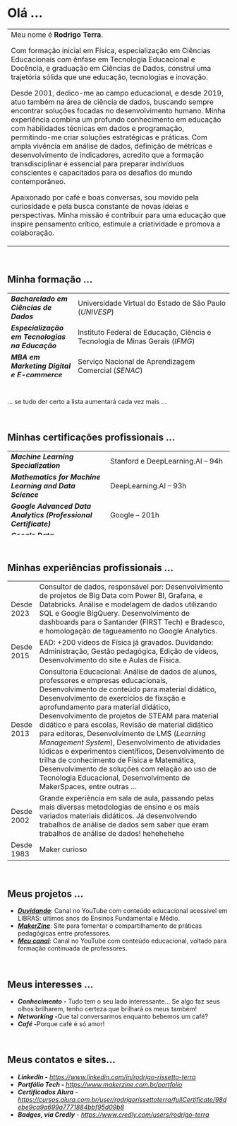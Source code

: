 <h1>Olá ...</h1>
<table style="border-collapse: collapse; width: 100%;">
<tbody>
<tr>
<td style="width: 75%;">Meu nome é <strong>Rodrigo Terra</strong>.
</br>
<p>Com formação inicial em Física, especialização em Ciências Educacionais com ênfase em Tecnologia Educacional e Docência, e graduação em Ciências de Dados, construí uma trajetória sólida que une educação, tecnologias e inovação.</p>
<p>Desde 2001, dedico-me ao campo educacional, e desde 2019, atuo também na área de ciência de dados, buscando sempre encontrar soluções focadas no desenvolvimento humano. Minha experiência combina um profundo conhecimento em educação com habilidades técnicas em dados e programação, permitindo-me criar soluções estratégicas e práticas. Com ampla vivência em análise de dados, definição de métricas e desenvolvimento de indicadores, acredito que a formação transdisciplinar é essencial para preparar indivíduos conscientes e capacitados para os desafios do mundo contemporâneo.</p>
<p>Apaixonado por café e boas conversas, sou movido pela curiosidade e pela busca constante de novas ideias e perspectivas. Minha missão é contribuir para uma educação que inspire pensamento crítico, estimule a criatividade e promova a colaboração.</p></td>
</tr>
</tbody>
</table>
&nbsp;
<h2><b>Minha formação ... </b></h2>
<table style="border-collapse: collapse; width: 100%; height: 190px;">
<tbody>
<tr style="height: 24px;">
<td style="width: 30.1095%; height: 24px;"><b><em>Bacharelado em Ciências de Dados</em></b></td>
<td style="width: 69.8906%; height: 24px;">Universidade Virtual do Estado de São Paulo (<i>UNIVESP</i>)</td>
</tr>
<tr style="height: 24px;">
<td style="width: 30.1095%; height: 24px;"><b><em>Especialização em Tecnologias na Educação</em></b></td>
<td style="width: 69.8906%; height: 24px;">Instituto Federal de Educação, Ciência e Tecnologia de Minas Gerais (<em>IFMG</em>)</td>
</tr>
<tr style="height: 22px;">
<td style="width: 30.1095%; height: 22px;"><b><em>MBA em Marketing Digital e E-commerce</em></b></td>
<td style="width: 69.8906%; height: 22px;">Serviço Nacional de Aprendizagem Comercial (<em>SENAC</em>)</td>
</tr>
<tr style="height: 24px;">
<td style="width: 30.1095%; height: 24px;"><b><em>MBA em Engenharia Financeira</em></b></td>
<td style="width: 69.8906%; height: 24px;">Programa de Educação Continuada da Escola Politécnica da USP (<em>PECE</em>-<wbr /><em>Poli</em>)</td>
</tr>
<tr style="height: 24px;">
<td style="width: 30.1095%; height: 24px;"><b><em>Licenciatura em Física</em></b></td>
<td style="width: 69.8906%; height: 24px;">Instituto de Física da Universidade de São Paulo (<em>IF-USP</em>)</td>
</tr>
<tr style="height: 24px;">
<td style="width: 30.1095%; height: 24px;"><b><em>Técnico em Mecatrônica</em></b></td>
<td style="width: 69.8906%; height: 24px;">Escola Técnica Estadual Lauro Gomes (<em>ETEC-LG</em>)</td>
</tr>
</tbody>
</table>
&nbsp;

... se tudo der certo a lista aumentará cada vez mais ...

&nbsp;
<h2><b>Minhas certificações profissionais ... </b></h2>
<table style="border-collapse: collapse; width: 100%; height: 190px;">
<tbody>
<tr style="height: 24px;">
<td style="width: 26.0486%; height: 24px;"><b><em>Machine Learning Specialization</em></b></td>
<td style="width: 73.9515%; height: 24px;">Stanford e DeepLearning.AI – 94h</td>
</tr>
<tr style="height: 24px;">
<td style="width: 26.0486%; height: 24px;"><b><em>Mathematics for Machine Learning and Data Science</em></b></td>
<td style="width: 73.9515%; height: 24px;">DeepLearning.AI – 93h</td>
</tr>
<tr style="height: 24px;">
<td style="width: 26.0486%; height: 24px;"><b><em>Google Advanced Data Analytics (Professional Certificate)</em></b></td>
<td style="width: 73.9515%; height: 24px;">Google – 201h</td>
</tr>
<tr style="height: 24px;">
<td style="width: 26.0486%; height: 24px;"><em><strong>Google Data Analyst(Professional Certificate)</strong></em></td>
<td style="width: 73.9515%; height: 24px;">Google – 178h</td>
</tr>
<tr style="height: 22px;">
<td style="width: 26.0486%; height: 22px;"><em><strong>Bootcamp Técnico de Banco de Dados</strong></em></td>
<td style="width: 73.9515%; height: 22px;">XP Educação – 148h</td>
</tr>
<tr style="height: 24px;">
<td style="width: 26.0486%; height: 24px;"><b><em>Formação Data Science</em></b></td>
<td style="width: 73.9515%; height: 24px;">Alura – 102h</td>
</tr>
<tr style="height: 24px;">
<td style="width: 26.0486%; height: 24px;"><b><i>Data Analytics</i></b></td>
<td style="width: 73.9515%; height: 24px;">Digital House – 140h</td>
</tr>
<tr style="height: 24px;">
<td style="width: 26.0486%; height: 24px;"><b><i>IBM Data Analyst(Professional Certificate)</i></b></td>
<td style="width: 73.9515%; height: 24px;">IBM – 148h</td>
</tr>
<tr>
<td style="width: 26.0486%;"><b><i>Google Project Management(Professional Certificate)</i></b></td>
<td style="width: 73.9515%;">Google – 140h</td>
</tr>
<tr>
<td style="width: 26.0486%;"><b><i>Bootcamp - Cientista de Dados</i></b></td>
<td style="width: 73.9515%;">XP Educação (Antigo IGTI) – 148h</td>
</tr>
</tbody>
</table>
&nbsp;
<h2><b>Minhas experiências profissionais ...</b></h2>
<table style="width: 100%;">
<tbody>
<tr>
<td style="width: 10.4424%;">Desde 2023</td>
<td style="width: 88.9776%;">Consultor de dados, responsável por: Desenvolvimento de projetos de Big Data com Power BI, Grafana, e Databricks. Análise e modelagem de dados utilizando SQL e Google BigQuery. Desenvolvimento de dashboards para o Santander (FIRST Tech) e Bradesco, e homologação de tagueamento no Google Analytics. </td>
</tr>
<tr>
<td style="width: 10.4424%;">Desde 2015</td>
<td style="width: 88.9776%;">EAD: +200 vídeos de Física já gravados. Duvidando: Administração, Gestão pedagógica, Edição de vídeos, Desenvolvimento do site e Aulas de Física.</td>
</tr>
<tr>
<td style="width: 10.4424%;">Desde 2013</td>
<td style="width: 88.9776%;">Consultoria Educacional: Análise de dados de alunos, professores e empresas educacionais, Desenvolvimento de conteúdo para material didático, Desenvolvimento de exercícios de fixação e aprofundamento para material didático, Desenvolvimento de projetos de STEAM para material didático e para escolas, Revisão de material didático para editoras, Desenvolvimento de LMS (<em>Learning Management System</em>), Desenvolvimento de atividades lúdicas e experimentos científicos, Desenvolvimento de trilha de conhecimento de Física e Matemática, Desenvolvimento de soluções com relação ao uso de Tecnologia Educacional, Desenvolvimento de MakerSpaces, entre outras ...</td>
</tr>
<tr>
<td style="width: 10.4424%;">Desde 2002</td>
<td style="width: 88.9776%;">Grande experiência em sala de aula, passando pelas mais diversas metodologias de ensino e os mais variados materiais didáticos. Já desenvolvendo trabalhos de análise de dados sem saber que eram trabalhos de análise de dados! hehehehehe </td>
</tr>
<tr>
<td style="width: 10.4424%;">Desde 1983</td>
<td style="width: 88.9776%;">Maker curioso</td>
</tr>
</tbody>
</table>
&nbsp;
<h2><b>Meus projetos ...</b></h2>
<ul>
 	<li><b><em><a href="https://www.youtube.com/channel/UCGloIrjJ2Hadenqc1YcQT0A?sub_confirmation=1" target="_blank" rel="noopener noreferrer">Duvidando</a></em></b>: Canal no YouTube com conteúdo educacional acessível em LIBRAS: últimos anos do Ensinos Fundamental e Médio.</li>
 	<li><b><em><a href="https://www.makerzine.com.br/" target="_blank" rel="noopener noreferrer">MakerZine</a></em></b>: Site para fomentar o compartilhamento de práticas pedagógicas entre professores.</li>
 	<li><b><em><a href="https://www.youtube.com/channel/UCZIdVI9NbgYE1YIEpM0Wnmw?sub_confirmation=1" target="_blank" rel="noopener noreferrer">Meu canal</a></em></b>: Canal no YouTube com conteúdo educacional, voltado para formação continuada de professores.</li>
</ul>
&nbsp;
<h2><b>Meus interesses ...
</b></h2>
<ul>
 	<li><em><b>Conhecimento -</b></em> Tudo tem o seu lado interessante... Se algo faz seus olhos brilharem, tenho certeza que brilhará os meus também!</li>
 	<li><em><b>Networking -</b></em>Que tal conversarmos enquanto bebemos um café?</li>
 	<li><em><b>Café -</b></em>Porque café é só amor!</li>
</ul>
&nbsp;
<h2><b>Meus contatos e sites...</b></h2>
<ul>
 	<li><em><b>LinkedIn -</b></em> <a href="https://www.linkedin.com/in/rodrigo-rissetto-terra" target="_blank" rel="nofollow noopener noreferrer"><span style="text-decoration: underline;"><em>https://www.linkedin.com/in/rodrigo-rissetto-terra</em></span></a></li>
 	<li><em><b>Portfólio Tech - </b></em><a href="https://www.makerzine.com.br/portfolio" target="_blank" rel="nofollow noopener noreferrer"><span style="text-decoration: underline;"><em>https://www.makerzine.com.br/portfolio</em></span></a></li>
 	<li><em><b>Certificados Alura</b></em> - <a href="https://cursos.alura.com.br/user/rodrigorissettoterra/fullCertificate/98debe9ca9a699a7771884bbf95d09b8" target="_blank" rel="nofollow noopener noreferrer"><span style="text-decoration: underline;"><em>https://cursos.alura.com.br/user/rodrigorissettoterra/fullCertificate/98debe9ca9a699a7771884bbf95d09b8</em></span></a></li>
 	<li><em><b>Badges, via Credly</b></em> - <a href="https://www.credly.com/users/rodrigo-terra" target="_blank" rel="nofollow noopener noreferrer"><span style="text-decoration: underline;"><em>https://www.credly.com/users/rodrigo-terra</em></span></a></li>
</ul>
&nbsp;
